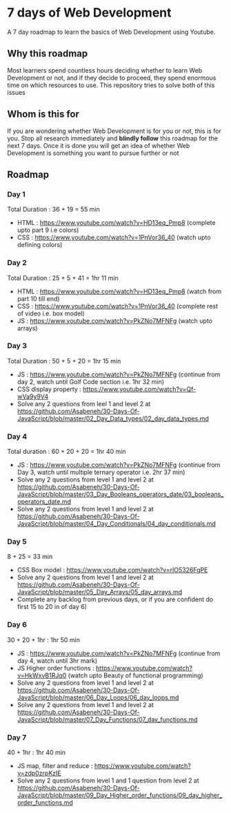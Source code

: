# 7 days of Web Development
A 7 day roadmap to learn the basics of Web Development using Youtube.

## Why this roadmap
Most learners spend countless hours deciding whether to learn Web Development or not, and if they decide to proceed, they spend enormous time on which resources to use. This repository tries to solve both of this issues

## Whom is this for
If you are wondering whether Web Development is for you or not, this is for you. Stop all research immediately and **blindly follow** this roadmap for the next 7 days. Once it is done you will get an idea of whether Web Development is something you want to pursue further or not

## Roadmap

### Day 1
Total Duration : 36 + 19 = 55 min 
- HTML : https://www.youtube.com/watch?v=HD13eq_Pmp8 (complete upto part 9 i.e colors)
- CSS : https://www.youtube.com/watch?v=1PnVor36_40 (watch upto defining colors)


### Day 2
Total Duration : 25 + 5 + 41 = 1hr 11 min
- HTML : https://www.youtube.com/watch?v=HD13eq_Pmp8 (watch from part 10 till end)
- CSS : https://www.youtube.com/watch?v=1PnVor36_40 (complete rest of video i.e. box model)
- JS : https://www.youtube.com/watch?v=PkZNo7MFNFg (watch upto arrays)

### Day 3
Total Duration : 50 + 5 + 20 = 1hr 15 min
- JS : https://www.youtube.com/watch?v=PkZNo7MFNFg (continue from day 2, watch until Golf Code section i.e. 1hr 32 min)
- CSS display property : https://www.youtube.com/watch?v=Qf-wVa9y9V4
- Solve any 2 questions from leel 1 and level 2 at https://github.com/Asabeneh/30-Days-Of-JavaScript/blob/master/02_Day_Data_types/02_day_data_types.md

### Day 4
Total duration : 60 + 20 + 20 = 1hr 40 min
- JS : https://www.youtube.com/watch?v=PkZNo7MFNFg (continue from Day 3, watch until multiple ternary operator i.e. 2hr 37 min)
- Solve any 2 questions from level 1 and level 2 at https://github.com/Asabeneh/30-Days-Of-JavaScript/blob/master/03_Day_Booleans_operators_date/03_booleans_operators_date.md
- Solve any 2 questions from level 1 and level 2 at https://github.com/Asabeneh/30-Days-Of-JavaScript/blob/master/04_Day_Conditionals/04_day_conditionals.md

### Day 5
8 + 25 = 33 min 
- CSS Box model : https://www.youtube.com/watch?v=rIO5326FgPE
- Solve any 2 questions from level 1 and level 2 at https://github.com/Asabeneh/30-Days-Of-JavaScript/blob/master/05_Day_Arrays/05_day_arrays.md
- Complete any backlog from previous days, or if you are confident do first 15 to 20 in of day 6)

### Day 6
30 + 20 + 1hr : 1hr 50 min
- JS : https://www.youtube.com/watch?v=PkZNo7MFNFg (continue from day 4, watch until 3hr mark)
- JS Higher order functions : https://www.youtube.com/watch?v=HkWxvB1RJq0 (watch upto Beauty of functional programming)
- Solve any 2 questions from level 1 and level 2 at https://github.com/Asabeneh/30-Days-Of-JavaScript/blob/master/06_Day_Loops/06_day_loops.md
- Solve any 2 questions from level 1 and level 2 at https://github.com/Asabeneh/30-Days-Of-JavaScript/blob/master/07_Day_Functions/07_day_functions.md

### Day 7
40 + 1hr : 1hr 40 min
- JS map, filter and reduce : https://www.youtube.com/watch?v=zdp0zrpKzIE 
- Solve any 2 questions from level 1 and 1 question from level 2 at https://github.com/Asabeneh/30-Days-Of-JavaScript/blob/master/09_Day_Higher_order_functions/09_day_higher_order_functions.md

 

